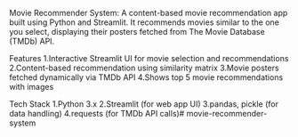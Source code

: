 Movie Recommender System:
A content-based movie recommendation app built using Python and Streamlit.
It recommends movies similar to the one you select, displaying their posters fetched from The Movie Database (TMDb) API.

Features
1.Interactive Streamlit UI for movie selection and recommendations
2.Content-based recommendation using similarity matrix
3.Movie posters fetched dynamically via TMDb API
4.Shows top 5 movie recommendations with images

Tech Stack
1.Python 3.x
2.Streamlit (for web app UI)
3.pandas, pickle (for data handling)
4.requests (for TMDb API calls)# movie-recommender-system
